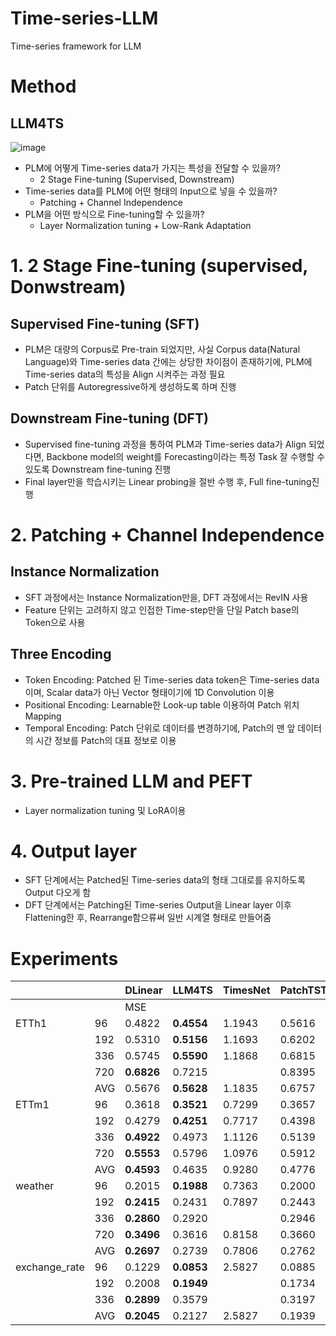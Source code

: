 # Time-series-LLM
Time-series framework for LLM

Method
======
LLM4TS
------
![image](https://github.com/JINU6497/Time-series-LLM/assets/87464956/0df419f8-ec29-430f-bae6-db811f8e5b68)

- PLM에 어떻게 Time-series data가 가지는 특성을 전달할 수 있을까?
  - 2 Stage Fine-tuning (Supervised, Downstream)
- Time-series data를 PLM에 어떤 형태의 Input으로 넣을 수 있을까?
  - Patching + Channel Independence
- PLM을 어떤 방식으로 Fine-tuning할 수 있을까?
  - Layer Normalization tuning + Low-Rank Adaptation

# 1. 2 Stage Fine-tuning (supervised, Donwstream)
## Supervised Fine-tuning (SFT)
- PLM은 대량의 Corpus로 Pre-train 되었지만, 사실 Corpus data(Natural Language)와 Time-series data 간에는 상당한 차이점이 존재하기에, PLM에 Time-series data의 특성을 Align 시켜주는 과정 필요
- Patch 단위를 Autoregressive하게 생성하도록 하며 진행
## Downstream Fine-tuning (DFT)
- Supervised fine-tuning 과정을 통하여 PLM과 Time-series data가 Align 되었다면, Backbone model의 weight를  Forecasting이라는 특정 Task 잘 수행할 수 있도록 Downstream fine-tuning 진행
- Final layer만을 학습시키는 Linear probing을 절반 수행 후, Full fine-tuning진행

# 2. Patching + Channel Independence
## Instance Normalization
- SFT 과정에서는 Instance Normalization만을, DFT 과정에서는 RevIN 사용
- Feature 단위는 고려하지 않고 인접한 Time-step만을 단일 Patch base의 Token으로 사용
## Three Encoding
- Token Encoding: Patched 된 Time-series data token은 Time-series data이며, Scalar data가 아닌 Vector 형태이기에 1D Convolution 이용
- Positional Encoding: Learnable한 Look-up table 이용하여 Patch 위치 Mapping
- Temporal Encoding: Patch 단위로 데이터를 변경하기에, Patch의 맨 앞 데이터의 시간 정보를 Patch의 대표 정보로 이용

# 3. Pre-trained LLM and PEFT
- Layer normalization tuning 및 LoRA이용

# 4. Output layer
- SFT 단계에서는 Patched된 Time-series data의 형태 그대로를 유지하도록 Output 다오게 함
- DFT 단계에서는 Patching된 Time-series Output을 Linear layer 이후 Flattening한 후, Rearrange함으류써 일반 시계열 형태로 만들어줌 

Experiments
===========
|               |     | DLinear    | LLM4TS     | TimesNet | PatchTST | DLinear    | LLM4TS     | TimesNet | PatchTST   |
|---------------|-----|------------|------------|----------|----------|------------|------------|----------|------------|
|               |     | MSE        |            |          |          | MAE        |            |          |            |
| ETTh1         | 96  | 0.4822     | **0.4554** | 1.1943   | 0.5616   | 0.4835     | **0.4617** | 0.8369   | 0.5281     |
|               | 192 | 0.5310     | **0.5156** | 1.1693   | 0.6202   | 0.5180     | **0.5006** | 0.8248   | 0.5615     |
|               | 336 | 0.5745     | **0.5590** | 1.1868   | 0.6815   | 0.5491     | **0.5283** | 0.8328   | 0.5945     |
|               | 720 | **0.6826** | 0.7215     |          | 0.8395   | **0.6165** | 0.6197     |          | 0.6802     |
|               | AVG | 0.5676     | **0.5628** | 1.1835   | 0.6757   | 0.5418     | **0.5276** | 0.8315   | 0.5911     |
| ETTm1         | 96  | 0.3618     | **0.3521** | 0.7299   | 0.3657   | 0.3926     | **0.3824** | 0.6468   | 0.3940     |
|               | 192 | 0.4279     | **0.4251** | 0.7717   | 0.4398   | 0.4276     | **0.4211** | 0.6657   | 0.4330     |
|               | 336 | **0.4922** | 0.4973     | 1.1126   | 0.5139   | 0.4640     | **0.4611** | 0.7802   | 0.4732     |
|               | 720 | **0.5553** | 0.5796     | 1.0976   | 0.5912   | **0.5104** | 0.5144     | 0.7848   | 0.5229     |
|               | AVG | **0.4593** | 0.4635     | 0.9280   | 0.4776   | 0.4487     | **0.4447** | 0.7194   | 0.4558     |
| weather       | 96  | 0.2015     | **0.1988** | 0.7363   | 0.2000   | 0.2680     | **0.2364** | 0.6608   | 0.2413     |
|               | 192 | **0.2415** | 0.2431     | 0.7897   | 0.2443   | 0.3051     | **0.2721** | 0.6888   | 0.2757     |
|               | 336 | **0.2860** | 0.2920     |          | 0.2946   | 0.3397     | **0.3070** |          | 0.3099     |
|               | 720 | **0.3496** | 0.3616     | 0.8158   | 0.3660   | 0.3889     | **0.3515** | 0.6966   | 0.3552     |
|               | AVG | **0.2697** | 0.2739     | 0.7806   | 0.2762   | 0.3254     | **0.2918** | 0.6821   | 0.2955     |
| exchange_rate | 96  | 0.1229     | **0.0853** | 2.5827   | 0.0885   | 0.2685     | **0.2095** | 1.3330   | 0.2146     |
|               | 192 | 0.2008     | **0.1949** |          | 0.1734   | 0.3478     | 0.3221     |          | **0.3052** |
|               | 336 | **0.2899** | 0.3579     |          | 0.3197   | **0.4162** | 0.4423     |          | 0.4166     |
|               | AVG | **0.2045** | 0.2127     | 2.5827   | 0.1939   | 0.3441     | 0.3246     | 1.3330   | **0.3121** |
